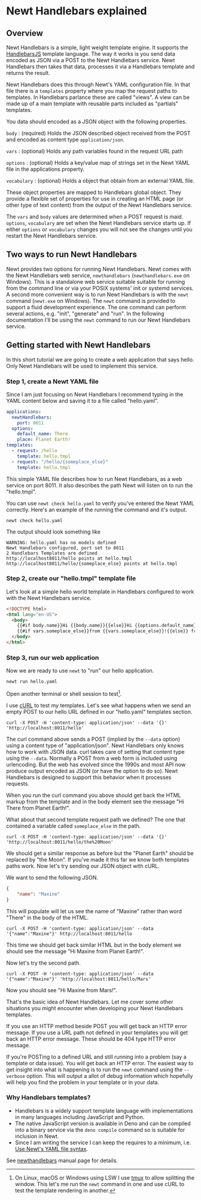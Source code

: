 
# Newt Handlebars explained

## Overview

Newt Handlebars is a simple, light weight template engine. It supports the [HandlebarsJS](https://handlebarsjs.com) template language. The way it works is you send data encoded as JSON via a POST to the Newt Handlebars service. Newt Handlebars then takes that data, processes it via a Handlebars template and returns the result.

Newt Handlebars does this through Newt's YAML configuration file. In that file there is a `templates` property where you map the request paths to templates. In Handlebars parlance these are called "views". A view can be made up of a main template with reusable parts included as "partials" templates.

You data should encoded as a JSON object with the following properties.

`body`
: (required) Holds the JSON described object received from the POST and encoded as content type `application/json`.

`vars`
: (optional) Holds any path variables found in the request URL path

`options`
: (optional) Holds a key/value map of strings set in the Newt YAML file in the applications property.

`vocabulary`
: (optional) Holds a object that obtain from an external YAML file.

These object properties are mapped to Handlebars global object. They provide a flexible set of properties for use in creating an HTML page (or other type of text content) from the output of the Newt Handlebars service.

The `vars` and `body` values are determined when a POST request is maid. `options`, `vocabulary` are set when the Newt Handlebars service starts up.  If either `options` or `vocabulary` changes you will not see the changes until you restart the Newt Handlebars service.

## Two ways to run Newt Handlebars

Newt provides two options for running Newt Handlebars.  Newt comes with the Newt Handlebars web service, `newthandlebars` (`newthandlebars.exe` on Windows). This is a standalone web service suitable suitable for running from the command line or via your POSIX systems' init or systemd services. A second more convenient way is to run Newt Handlebars is with the `newt` command (`newt.exe` on Windows). The `newt` command is provided to support a fluid development experience. The one command can perform several actions, e.g. "init", "generate" and "run".  In the following documentation I'll be using the `newt` command to run our Newt Handlebars service.

## Getting started with Newt Handlebars

In this short tutorial we are going to create a web application that says hello. Only Newt Handlebars will be used to implement this service.

### Step 1, create a Newt YAML file

Since I am just focusing on Newt Handlebars I recommend typing in the YAML content below and saving it to a file called "hello.yaml".

~~~yaml
applications:
  newtHandlebars:
    port: 8011
  options:
    default_name: There
    place: Planet Earth!
templates:
  - request: /hello
    template: hello.tmpl
  - request: "/hello/{someplace_else}"
    template: hello.tmpl
~~~

This simple YAML file describes how to run Newt Handlebars, as a web service on port 8011. It also describes the path Newt will listen on to run the "hello.tmpl".

You can use `newt check hello.yaml` to verify you've entered the Newt YAML correctly. Here's an example of the running the command and it's output.

~~~shell
newt check hello.yaml
~~~

The output should look something like

~~~text
WARNING: hello.yaml has no models defined
Newt Handlebars configured, port set to 8011
2 Handlebars Templates are defined
http://localhost8011/hello points at hello.tmpl
http://localhost8011/hello/{someplace_else} points at hello.tmpl
~~~

### Step 2, create our "hello.tmpl" template file

Let's look at a simple hello world template in Handlebars configured to work with the Newt Handlebars service.

~~~html
<!DOCTYPE html>
<html lang="en-US">
  <body>
    {{#if body.name}}Hi {{body.name}}{{else}}Hi {{options.default_name}}{{/if}}
    {{#if vars.someplace_else}}from {{vars.someplace_else}}!{{else}} from {{options.place}}!{{/if}}
  </body>
</html>
~~~

### Step 3, run our web application

Now we are ready to use `newt` to "run" our hello application.

~~~shell
newt run hello.yaml
~~~

Open another terminal or shell session to test[^1].

[^1]: On Linux, macOS or Windows using LSW I use [tmux](https://github.com/tmux/tmux/wiki) to allow splitting the window. This let's me run the `newt` command in one and use cURL to test the template rendering in another.

I use [cURL](https://curl.se) to test my templates. Let's see what happens when we send an empty POST to our hello URL defined in our "hello.yaml" templates section.

~~~shell
curl -X POST -H 'content-type: application/json' --data '{}' 'http://localhost:8011/hello'
~~~

The curl command above sends a POST (implied by the `--data` option) using a content type of "application/json". Newt Handlebars only knows how to work with JSON data. curl takes care of setting that content type using the `--data`. Normally a POST from a web form is included using urlencoding. But the web has evolved since the 1990s and most API now produce output encoded as JSON (or have the option to do so). Newt Handlebars is designed to support this behavior when it processes requests.

When you run the curl command you above should get back the HTML markup from the template and in the body element see the message "Hi There from Planet Earth!".

What about that second template request path we defined? The one that contained a variable called `someplace_else` in the path.

~~~shell
curl -X POST -H 'content-type: application/json' --data '{}' 'http://localhost:8011/hello/the%20Moon'
~~~

We should get a similar response as before but the "Planet Earth" should be replaced by "the Moon". If you've made it this far we know both templates paths work.  Now let's try sending our JSON object with cURL.

We want to send the following JSON.

~~~json
{
    "name": "Maxine"
}
~~~

This will populate will let us see the name of "Maxine" rather than word "There" in the body of the HTML.

~~~shell
curl -X POST -H 'content-type: application/json' --data '{"name":"Maxine"}' http://localhost:8011/hello
~~~

This time we should get back similar HTML but in the body element we should see the message "Hi Maxine from Planet Earth!".

Now let's try the second path.

~~~shell
curl -X POST -H 'content-type: application/json' --data '{"name":"Maxine"}' 'http://localhost:8011/hello/Mars'
~~~

Now you should see "Hi Maxine from Mars!".

That's the basic idea of Newt Handlebars. Let me cover some other situations you might encounter when developing your Newt Handlebars templates.

If you use an HTTP method beside POST you will get back an HTTP error message. If you use a URL path not defined in your templates you will get back an HTTP error message. These should be 404 type HTTP error message.

If you're POSTing to a defined URL and still running into a problem (say a template or data issue). You will get back an HTTP error. The easiest way to get insight into what is happening is to run the `newt` command using the `--verbose` option. This will output a allot of debug information which hopefully will help you find the problem in your template or in your data.

### Why Handlebars templates?

- Handlebars is a widely support template language with implementations in many languages including JavaScript and Python.
- The native JavaScript version is available in Deno and can be compiled into a binary service via the `deno compile` command so is suitable for inclusion in Newt.
- Since I am writing the service I can keep the requires to a minimum, i.e. [Use Newt's YAML file syntax](newthandlebars.1.md#newt_config_file).

See [newthandlebars](newthandlebars.1.md) manual page for details.
